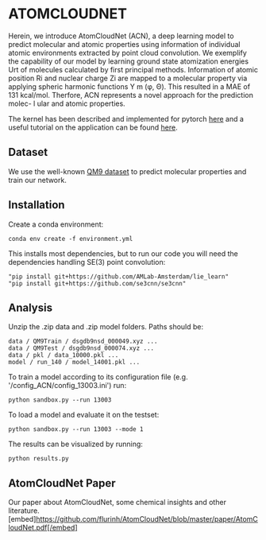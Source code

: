 # ATOMCLOUDNET

Herein, we introduce AtomCloudNet (ACN), a deep learning model to predict molecular and atomic properties using
information of individual atomic environments extracted by point cloud convolution. We exemplify the capability of our
model by learning ground state atomization energies Urt of molecules calculated by first principal methods. Information
of atomic position Ri and nuclear charge Zi are mapped to a molecular property via applying spheric harmonic functions
Y m (φ, Θ). This resulted in a MAE of 131 kcal/mol. Therfore, ACN represents a novel approach for the prediction molec- l
ular and atomic properties.

The kernel has been described and implemented for pytorch [here](https://github.com/mariogeiger/se3cnn) and a useful tutorial
on the application can be found [here](https://blondegeek.github.io/e3nn_tutorial/).


## Dataset

We use the well-known [QM9 dataset](http://quantum-machine.org/datasets) to predict molecular properties and train our network.

## Installation

Create a conda environment: 
```
conda env create -f environment.yml
```
This installs most dependencies, but to run our code you will need the dependencies handling SE(3) point convolution:
```
"pip install git+https://github.com/AMLab-Amsterdam/lie_learn"
"pip install git+https://github.com/se3cnn/se3cnn"
```


## Analysis

Unzip the .zip data and .zip model folders.
Paths should be:

```
data / QM9Train / dsgdb9nsd_000049.xyz ...
data / QM9Test / dsgdb9nsd_000074.xyz ...
data / pkl / data_10000.pkl ...
model / run_140 / model_14001.pkl ...
```
To train a model according to its configuration file (e.g. '/config_ACN/config_13003.ini') run:
```
python sandbox.py --run 13003
```
To load a model and evaluate it on the testset:
```
python sandbox.py --run 13003 --mode 1
```
The results can be visualized by running:
```
python results.py
```


## AtomCloudNet Paper

Our paper about AtomCloudNet, some chemical insights and other literature.
[embed]https://github.com/flurinh/AtomCloudNet/blob/master/paper/AtomCloudNet.pdf[/embed]



